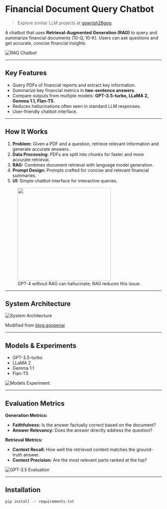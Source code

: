 # Financial Document Query Chatbot

> Explore similar LLM projects at [gowrish28gog](https://github.com/gowrish28gog/).

A chatbot that uses **Retrieval-Augmented Generation (RAG)** to query and summarize financial documents (10-Q, 10-K). Users can ask questions and get accurate, concise financial insights.

![RAG Chatbot](./assets/rag_chatbot_10q.png)

---

## Key Features

- Query PDFs of financial reports and extract key information.
- Summarize key financial metrics in **two-sentence answers**.
- Compare outputs from multiple models: **GPT-3.5-turbo, LLaMA 2, Gemma 1.1, Flan-T5**.
- Reduces hallucinations often seen in standard LLM responses.
- User-friendly chatbot interface.

---

## How It Works

1. **Problem:** Given a PDF and a question, retrieve relevant information and generate accurate answers.
2. **Data Processing:** PDFs are split into chunks for faster and more accurate retrieval.
3. **RAG:** Combines document retrieval with language model generation.
4. **Prompt Design:** Prompts crafted for concise and relevant financial summaries.
5. **UI:** Simple chatbot interface for interactive queries.

<figure>
    <img src="./assets/llm_hallucination.png" width="300">
    <figcaption>GPT-4 without RAG can hallucinate; RAG reduces this issue.</figcaption>
</figure>

---

## System Architecture

![System Architecture](./assets/rag_architecture.png)

Modified from [blog.goopenai](https://blog.gopenai.com/retrieval-augmented-generation-rag-using-llama-2-chromadb-together-ai-for-retrieval-qa-80e7045a6c79)

---

## Models & Experiments

- GPT-3.5-turbo  
- LLaMA 2  
- Gemma 1.1  
- Flan-T5  

![Models Experiment](./assets/models_experiment.png)

---

## Evaluation Metrics

**Generation Metrics:**  
- **Faithfulness:** Is the answer factually correct based on the document?  
- **Answer Relevancy:** Does the answer directly address the question?  

**Retrieval Metrics:**  
- **Context Recall:** How well the retrieved content matches the ground-truth answer.  
- **Context Precision:** Are the most relevant parts ranked at the top?  

![GPT-3.5 Evaluation](./assets/gpt35_eval.png)

---

## Installation

```bash
pip install -r requirements.txt
